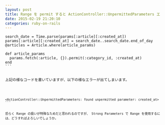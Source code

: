 ```yaml
---
layout: post
title: Range を permit すると ActionController::UnpermittedParameters エラーが上がる
date: 2015-02-19 21:20:10
categories: ruby-on-rails
---
```

<pre class="lang-ruby prettyprint-override"><code>search_date = Time.parse(params[:article][:created_at])
params[:article][:created_at] = search_date..search_date.end_of_day
@articles = Article.where(article_params)

def article_params
  params.fetch(:article, {}).permit(:category_id, :created_at)
end
```

<p>上記の様なコードを書いていますが、以下の様なエラーが出てしまいます。</p>

<pre class="lang-none prettyprint-override"><code>&lt;ActionController::UnpermittedParameters: found unpermitted parameter: created_at&gt;
```

<p>恐らく Range の扱いが特殊なためだと思われるのですが、 Strong Parameters で Range を使用するには、どうすればよろしいでしょうか。</p>
